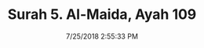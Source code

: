 ---
title       : "Surah 5. Al-Maida, Ayah 109"
date        : 7/25/2018 2:55:33 PM
draft       : false
type        : "quran"
layout      : "compare"
BookCode    : "CMP"
SurahNumber : "5"
AyahNumber  : "109"
TotalAyah   : "120"
---